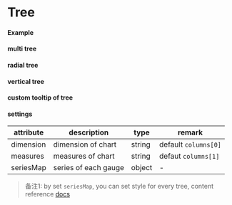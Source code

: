 # Tree

#### Example

<vuep template="#simple-tree"></vuep>

<script v-pre type="text/x-template" id="simple-tree">
<template>
  <ve-tree :data="chartData"></ve-tree>
</template>

<script>
  const treeData = {
    name: 'f',
    value: 1,
    link: 'https://ele.me',
    children: [
      {
        name: 'a',
        value: 1,
        link: 'https://ele.me',
        children: [
          {
            name: 'a-a',
            link: 'https://ele.me',
            value: 2
          },
          {
            name: 'a-b',
            link: 'https://ele.me',
            value: 2
          }
        ]
      },
      {
        name: 'b',
        value: 1,
        link: 'https://ele.me',
        children: [
          {
            name: 'b-a',
            link: 'https://ele.me',
            value: 2
          },
          {
            name: 'b-b',
            link: 'https://ele.me',
            value: 2
          }
        ]
      },
      {
        name: 'c',
        value: 3,
        link: 'https://ele.me',
        children: [
          {
            name: 'c-a',
            link: 'https://ele.me',
            value: 4
          },
          {
            name: 'c-b',
            link: 'https://ele.me',
            value: 2
          }
        ]
      },
      {
        name: 'd',
        value: 3,
        link: 'https://ele.me',
        children: [
          {
            name: 'd-a',
            link: 'https://ele.me',
            value: 4
          },
          {
            name: 'd-b',
            link: 'https://ele.me',
            value: 2
          }
        ]
      }
    ]
  }
  export default {
    data () {
      return {
        chartData: {
          columns: ['name', 'value'],
          rows: [
            {
              name: 'tree',
              value: [treeData]
            }
          ]
        }
      }
    }
  }
</script>
</script>

#### multi tree

<vuep template="#more-tree"></vuep>

<script v-pre type="text/x-template" id="more-tree">
<template>
  <ve-tree :data="chartData" :settings="chartSettings"></ve-tree>
</template>

<script>
  const treeData = {
    name: 'f',
    value: 1,
    link: 'https://ele.me',
    children: [
      {
        name: 'a',
        value: 1,
        link: 'https://ele.me',
        children: [
          {
            name: 'a-a',
            link: 'https://ele.me',
            value: 2
          },
          {
            name: 'a-b',
            link: 'https://ele.me',
            value: 2
          }
        ]
      },
      {
        name: 'b',
        value: 1,
        link: 'https://ele.me',
        children: [
          {
            name: 'b-a',
            link: 'https://ele.me',
            value: 2
          },
          {
            name: 'b-b',
            link: 'https://ele.me',
            value: 2
          }
        ]
      },
      {
        name: 'c',
        value: 3,
        link: 'https://ele.me',
        children: [
          {
            name: 'c-a',
            link: 'https://ele.me',
            value: 4
          },
          {
            name: 'c-b',
            link: 'https://ele.me',
            value: 2
          }
        ]
      },
      {
        name: 'd',
        value: 3,
        link: 'https://ele.me',
        children: [
          {
            name: 'd-a',
            link: 'https://ele.me',
            value: 4
          },
          {
            name: 'd-b',
            link: 'https://ele.me',
            value: 2
          }
        ]
      }
    ]
  }
  export default {
    data () {
      this.chartSettings = {
        seriesMap: {
          tree1: {
            top: '5%',
            left: '7%',
            bottom: '2%',
            right: '60%'
          },
          tree2: {
            top: '20%',
            left: '60%',
            bottom: '22%',
            right: '18%'
          }
        }
      }
      return {
        chartData: {
          columns: ['name', 'value'],
          rows: [
            {
              name: 'tree1',
              value: [treeData]
            },
            {
              name: 'tree2',
              value: [treeData]
            }
          ]
        }
      }
    }
  }
</script>
</script>

#### radial tree

<vuep template="#radial-tree-1"></vuep>

<script v-pre type="text/x-template" id="radial-tree-1">
<template>
  <ve-tree :data="chartData" :settings="chartSettings"></ve-tree>
</template>

<script>
  const treeData = {
    name: 'f',
    value: 1,
    link: 'https://ele.me',
    children: [
      {
        name: 'a',
        value: 1,
        link: 'https://ele.me',
        children: [
          {
            name: 'a-a',
            link: 'https://ele.me',
            value: 2
          },
          {
            name: 'a-b',
            link: 'https://ele.me',
            value: 2
          }
        ]
      },
      {
        name: 'b',
        value: 1,
        link: 'https://ele.me',
        children: [
          {
            name: 'b-a',
            link: 'https://ele.me',
            value: 2
          },
          {
            name: 'b-b',
            link: 'https://ele.me',
            value: 2
          }
        ]
      },
      {
        name: 'c',
        value: 3,
        link: 'https://ele.me',
        children: [
          {
            name: 'c-a',
            link: 'https://ele.me',
            value: 4
          },
          {
            name: 'c-b',
            link: 'https://ele.me',
            value: 2
          }
        ]
      },
      {
        name: 'd',
        value: 3,
        link: 'https://ele.me',
        children: [
          {
            name: 'd-a',
            link: 'https://ele.me',
            value: 4
          },
          {
            name: 'd-b',
            link: 'https://ele.me',
            value: 2
          }
        ]
      }
    ]
  }
  export default {
    data () {
      this.chartSettings = {
        seriesMap: {
          tree1: {
            layout: 'radial'
          }
        }
      }
      return {
        chartData: {
          columns: ['name', 'value'],
          rows: [
            {
              name: 'tree1',
              value: [treeData]
            }
          ]
        }
      }
    }
  }
</script>
</script>

#### vertical tree

<vuep template="#vertical-tree-1"></vuep>

<script v-pre type="text/x-template" id="vertical-tree-1">
<template>
  <ve-tree :data="chartData" :settings="chartSettings"></ve-tree>
</template>

<script>
  const treeData = {
    name: 'f',
    value: 1,
    link: 'https://ele.me',
    children: [
      {
        name: 'a',
        value: 1,
        link: 'https://ele.me',
        children: [
          {
            name: 'a-a',
            link: 'https://ele.me',
            value: 2
          },
          {
            name: 'a-b',
            link: 'https://ele.me',
            value: 2
          }
        ]
      },
      {
        name: 'b',
        value: 1,
        link: 'https://ele.me',
        children: [
          {
            name: 'b-a',
            link: 'https://ele.me',
            value: 2
          },
          {
            name: 'b-b',
            link: 'https://ele.me',
            value: 2
          }
        ]
      },
      {
        name: 'c',
        value: 3,
        link: 'https://ele.me',
        children: [
          {
            name: 'c-a',
            link: 'https://ele.me',
            value: 4
          },
          {
            name: 'c-b',
            link: 'https://ele.me',
            value: 2
          }
        ]
      },
      {
        name: 'd',
        value: 3,
        link: 'https://ele.me',
        children: [
          {
            name: 'd-a',
            link: 'https://ele.me',
            value: 4
          },
          {
            name: 'd-b',
            link: 'https://ele.me',
            value: 2
          }
        ]
      }
    ]
  }
  export default {
    data () {
      this.chartSettings = {
        seriesMap: {
          tree1: {
            orient: 'vertical'
          }
        }
      }
      return {
        chartData: {
          columns: ['name', 'value'],
          rows: [
            {
              name: 'tree1',
              value: [treeData]
            }
          ]
        }
      }
    }
  }
</script>
</script>

#### custom tooltip of tree

<vuep template="#custom-tooltip-tree"></vuep>

<script v-pre type="text/x-template" id="custom-tooltip-tree">
<template>
  <ve-tree :data="chartData" :extend="chartExtend" :tooltip-formatter="tooltipFormatter" :settings="chartSettings"></ve-tree>
</template>

<script>
  const treeData = {
    name: 'f',
    value: 1,
    link: 'https://ele.me',
    children: [
      {
        name: 'a',
        value: 1,
        link: 'https://ele.me',
        children: [
          {
            name: 'a-a',
            link: 'https://ele.me',
            value: 2
          },
          {
            name: 'a-b',
            link: 'https://ele.me',
            value: 2
          }
        ]
      },
      {
        name: 'b',
        value: 1,
        link: 'https://ele.me',
        children: [
          {
            name: 'b-a',
            link: 'https://ele.me',
            value: 2
          },
          {
            name: 'b-b',
            link: 'https://ele.me',
            value: 2
          }
        ]
      },
      {
        name: 'c',
        value: 3,
        link: 'https://ele.me',
        children: [
          {
            name: 'c-a',
            link: 'https://ele.me',
            value: 4
          },
          {
            name: 'c-b',
            link: 'https://ele.me',
            value: 2
          }
        ]
      },
      {
        name: 'd',
        value: 3,
        link: 'https://ele.me',
        children: [
          {
            name: 'd-a',
            link: 'https://ele.me',
            value: 4
          },
          {
            name: 'd-b',
            link: 'https://ele.me',
            value: 2
          }
        ]
      }
    ]
  }
  export default {
    data () {
      this.chartExtend = {
        tooltip: {
          alwaysShowContent: true
        }
      }
      this.chartSettings = {}
      return {
        chartData: {
          columns: ['name', 'value'],
          rows: [
            {
              name: 'tree1',
              value: [treeData]
            }
          ]
        }
      }
    },
    methods: {
      tooltipFormatter (v) {
        console.log(v)
        return [
          `${v.seriesName}: ${v.data.value}`,
          `<a target="_blank" href="${v.data.link}">${v.data.link}</a>`
        ].join('<br>')
      }
    }
  }
</script>
</script>

#### settings

| attribute | description | type | remark |
| --- | --- | --- | --- |
| dimension | dimension of chart | string | default `columns[0]` |
| measures | measures of chart | string | defaut `columns[1]` |
| seriesMap | series of each gauge | object | - |

> 备注1:  by set `seriesMap`, you can set style for every tree, content reference [docs](http://ecomfe.github.io/echarts-doc/public/en/option.html#series-tree)
